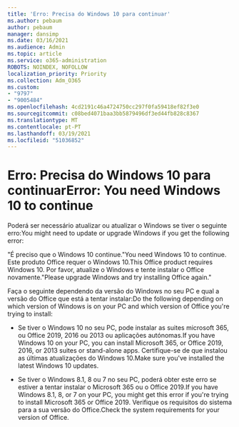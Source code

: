 ```yaml
---
title: 'Erro: Precisa do Windows 10 para continuar'
ms.author: pebaum
author: pebaum
manager: dansimp
ms.date: 03/16/2021
ms.audience: Admin
ms.topic: article
ms.service: o365-administration
ROBOTS: NOINDEX, NOFOLLOW
localization_priority: Priority
ms.collection: Adm_O365
ms.custom:
- "9797"
- "9005484"
ms.openlocfilehash: 4cd2191c46a4724750cc297f0fa59418ef82f3e0
ms.sourcegitcommit: c08bed4071baa3bb5879496df3ed44fb828c8367
ms.translationtype: MT
ms.contentlocale: pt-PT
ms.lasthandoff: 03/19/2021
ms.locfileid: "51036852"
---
```

# <a name="error-you-need-windows-10-to-continue"></a><span data-ttu-id="98d5a-102">Erro: Precisa do Windows 10 para continuar</span><span class="sxs-lookup"><span data-stu-id="98d5a-102">Error: You need Windows 10 to continue</span></span>

<span data-ttu-id="98d5a-103">Poderá ser necessário atualizar ou atualizar o Windows se tiver o seguinte erro:</span><span class="sxs-lookup"><span data-stu-id="98d5a-103">You might need to update or upgrade Windows if you get the following error:</span></span>

<span data-ttu-id="98d5a-104">"É preciso que o Windows 10 continue.</span><span class="sxs-lookup"><span data-stu-id="98d5a-104">"You need Windows 10 to continue.</span></span> <span data-ttu-id="98d5a-105">Este produto Office requer o Windows 10.</span><span class="sxs-lookup"><span data-stu-id="98d5a-105">This Office product requires Windows 10.</span></span> <span data-ttu-id="98d5a-106">Por favor, atualize o Windows e tente instalar o Office novamente."</span><span class="sxs-lookup"><span data-stu-id="98d5a-106">Please upgrade Windows and try installing Office again."</span></span>

<span data-ttu-id="98d5a-107">Faça o seguinte dependendo da versão do Windows no seu PC e qual a versão do Office que está a tentar instalar:</span><span class="sxs-lookup"><span data-stu-id="98d5a-107">Do the following depending on which version of Windows is on your PC and which version of Office you're trying to install:</span></span>

- <span data-ttu-id="98d5a-108">Se tiver o Windows 10 no seu PC, pode instalar as suites microsoft 365, ou Office 2019, 2016 ou 2013 ou aplicações autónomas.</span><span class="sxs-lookup"><span data-stu-id="98d5a-108">If you have Windows 10 on your PC, you can install Microsoft 365, or Office 2019, 2016, or 2013 suites or stand-alone apps.</span></span> <span data-ttu-id="98d5a-109">Certifique-se de que instalou as últimas atualizações do Windows 10.</span><span class="sxs-lookup"><span data-stu-id="98d5a-109">Make sure you've installed the latest Windows 10 updates.</span></span>

- <span data-ttu-id="98d5a-110">Se tiver o Windows 8.1, 8 ou 7 no seu PC, poderá obter este erro se estiver a tentar instalar o Microsoft 365 ou o Office 2019.</span><span class="sxs-lookup"><span data-stu-id="98d5a-110">If you have Windows 8.1, 8, or 7 on your PC, you might get this error if you're trying to install Microsoft 365 or Office 2019.</span></span> <span data-ttu-id="98d5a-111">Verifique os requisitos do sistema para a sua versão do Office.</span><span class="sxs-lookup"><span data-stu-id="98d5a-111">Check the system requirements for your version of Office.</span></span>